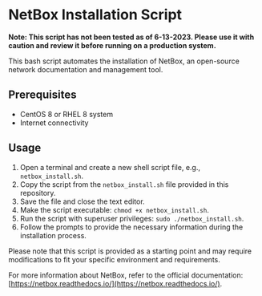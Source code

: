 # NetBox Installation Script

**Note: This script has not been tested as of 6-13-2023. Please use it with caution and review it before running on a production system.**

This bash script automates the installation of NetBox, an open-source network documentation and management tool.

## Prerequisites

- CentOS 8 or RHEL 8 system
- Internet connectivity

## Usage

1. Open a terminal and create a new shell script file, e.g., `netbox_install.sh`.
2. Copy the script from the `netbox_install.sh` file provided in this repository.
3. Save the file and close the text editor.
4. Make the script executable: `chmod +x netbox_install.sh`.
5. Run the script with superuser privileges: `sudo ./netbox_install.sh`.
6. Follow the prompts to provide the necessary information during the installation process.

Please note that this script is provided as a starting point and may require modifications to fit your specific environment and requirements.

For more information about NetBox, refer to the official documentation: [https://netbox.readthedocs.io/](https://netbox.readthedocs.io/).
